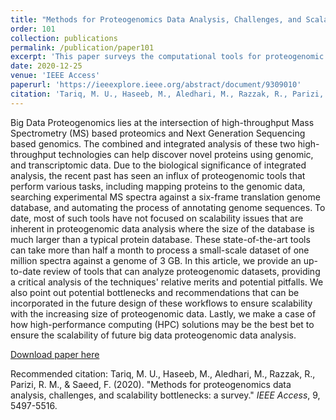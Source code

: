 ```yaml
---
title: "Methods for Proteogenomics Data Analysis, Challenges, and Scalability Bottlenecks: A Survey"
order: 101
collection: publications
permalink: /publication/paper101
excerpt: 'This paper surveys the computational tools for proteogenomic analysis using mass-spectrometry data'
date: 2020-12-25
venue: 'IEEE Access'
paperurl: 'https://ieeexplore.ieee.org/abstract/document/9309010'
citation: 'Tariq, M. U., Haseeb, M., Aledhari, M., Razzak, R., Parizi, R. M., & Saeed, F. (2020). &quot;Methods for proteogenomics data analysis, challenges, and scalability bottlenecks: a survey.&quot; <i>IEEE Access</i>. 9, 5497-5516'
---
```

Big Data Proteogenomics lies at the intersection of high-throughput Mass Spectrometry (MS) based proteomics and Next Generation Sequencing based genomics. The combined and integrated analysis of these two high-throughput technologies can help discover novel proteins using genomic, and transcriptomic data. Due to the biological significance of integrated analysis, the recent past has seen an influx of proteogenomic tools that perform various tasks, including mapping proteins to the genomic data, searching experimental MS spectra against a six-frame translation genome database, and automating the process of annotating genome sequences. To date, most of such tools have not focused on scalability issues that are inherent in proteogenomic data analysis where the size of the database is much larger than a typical protein database. These state-of-the-art tools can take more than half a month to process a small-scale dataset of one million spectra against a genome of 3 GB. In this article, we provide an up-to-date review of tools that can analyze proteogenomic datasets, providing a critical analysis of the techniques' relative merits and potential pitfalls. We also point out potential bottlenecks and recommendations that can be incorporated in the future design of these workflows to ensure scalability with the increasing size of proteogenomic data. Lastly, we make a case of how high-performance computing (HPC) solutions may be the best bet to ensure the scalability of future big data proteogenomic data analysis.

[Download paper here](https://ieeexplore.ieee.org/abstract/document/9309010)

Recommended citation: Tariq, M. U., Haseeb, M., Aledhari, M., Razzak, R., Parizi, R. M., & Saeed, F. (2020). "Methods for proteogenomics data analysis, challenges, and scalability bottlenecks: a survey." <i>IEEE Access</i>, 9, 5497-5516.
